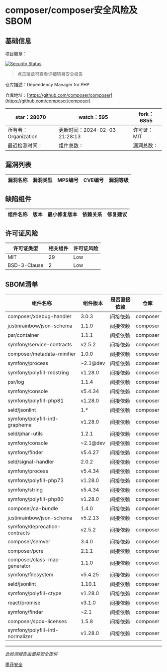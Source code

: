 # composer/composer安全风险及SBOM

## 基础信息

项目徽章：

[![Security Status](https://www.murphysec.com/platform3/v31/badge/1754218326494048256.svg)](https://www.murphysec.com/console/report/1691879488088727552/1754218326494048256)

> 点击徽章可查看详细项目安全报告

仓库描述：Dependency Manager for PHP

仓库地址：[https://github.com/composer/composer](https://github.com/composer/composer)

| star：28070 | watch：595 | fork：6855 |
| ----------- | -------------- | ------------ |
| 所有者：Organization | 更新时间：2024-02-03 21:28:13 | 许可证：MIT |
| 最近检测时间： | 组件总数： | 漏洞总数： |




## 漏洞列表

| 漏洞名称 | 漏洞类型 | MPS编号 | CVE编号 | 漏洞等级 |
| ------- | ------ | ------- | ------ | ----- |





## 缺陷组件

| 组件名称 | 版本 | 最小修复版本 | 依赖关系 | 修复建议 |
| -------- | ---- | ------------ | -------- | -------- |





## 许可证风险

| 许可证类型 | 相关组件 | 许可证风险 |
| ---------- | -------- | ---------- |
|MIT|29|Low|
|BSD-3-Clause|2|Low|




## SBOM清单

| 组件名称 | 组件版本 | 是否直接依赖 | 仓库 |
| -------- | -------- | ------------ | ---- |
|composer/xdebug-handler|3.0.3|间接依赖|composer|
|justinrainbow/json-schema|1.1.0|间接依赖|composer|
|psr/container|1.1.1|间接依赖|composer|
|symfony/service-contracts|v2.5.2|间接依赖|composer|
|composer/metadata-minifier|1.0.0|间接依赖|composer|
|symfony/process|~2.1@dev|间接依赖|composer|
|symfony/polyfill-mbstring|v1.28.0|间接依赖|composer|
|psr/log|1.1.4|间接依赖|composer|
|symfony/console|v5.4.34|间接依赖|composer|
|symfony/polyfill-php81|v1.28.0|间接依赖|composer|
|seld/jsonlint|1.*|间接依赖|composer|
|symfony/polyfill-intl-grapheme|v1.28.0|间接依赖|composer|
|seld/phar-utils|1.2.1|间接依赖|composer|
|symfony/console|~2.1@dev|间接依赖|composer|
|symfony/finder|v5.4.27|间接依赖|composer|
|seld/signal-handler|2.0.2|间接依赖|composer|
|symfony/process|v5.4.34|间接依赖|composer|
|symfony/polyfill-php73|v1.28.0|间接依赖|composer|
|symfony/string|v5.4.34|间接依赖|composer|
|symfony/polyfill-php80|v1.28.0|间接依赖|composer|
|composer/ca-bundle|1.4.0|间接依赖|composer|
|justinrainbow/json-schema|v5.2.13|间接依赖|composer|
|symfony/deprecation-contracts|v2.5.2|间接依赖|composer|
|composer/semver|3.4.0|间接依赖|composer|
|composer/pcre|2.1.1|间接依赖|composer|
|composer/class-map-generator|1.1.0|间接依赖|composer|
|symfony/filesystem|v5.4.25|间接依赖|composer|
|seld/jsonlint|1.10.1|间接依赖|composer|
|symfony/polyfill-ctype|v1.28.0|间接依赖|composer|
|react/promise|v3.1.0|间接依赖|composer|
|symfony/finder|~2.1|间接依赖|composer|
|composer/spdx-licenses|1.5.8|间接依赖|composer|
|symfony/polyfill-intl-normalizer|v1.28.0|间接依赖|composer|


------

*此检测报告由墨菲安全提供*

[墨菲安全](www.murphysec.com)